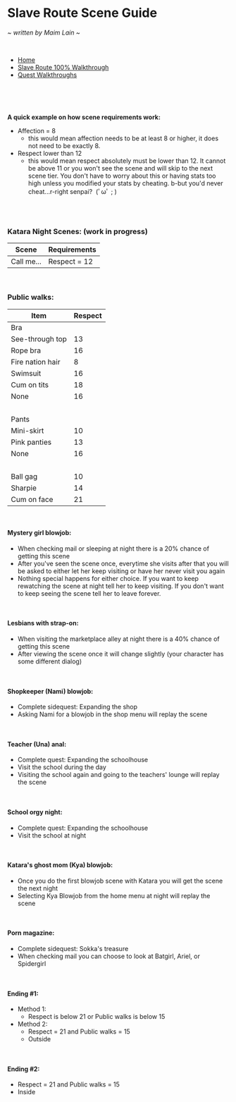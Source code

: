 # Slave Route Scene Guide
*\~ written by Maim Lain \~*

<br>

- [Home](https://github.com/maim-lain/fourelements/blob/master/book-1/home.md)  
- [Slave Route 100% Walkthrough](https://github.com/maim-lain/fourelements/blob/master/book-1/slaveroute.md)  
- [Quest Walkthroughs](https://github.com/maim-lain/fourelements/blob/master/book-1/questwalk.md)  

<br>
<br>
<br>

**A quick example on how scene requirements work:**  
- Affection = 8
  - this would mean affection needs to be at least 8 or higher, it does not need to be exactly 8.
- Respect lower than 12
  - this would mean respect absolutely must be lower than 12. It cannot be above 11 or you won't see the scene and will skip to the next scene tier. You don't have to worry about this or having stats too high unless you modified your stats by cheating. b-but you'd never cheat...r-right senpai?&nbsp; (ﾟωﾟ ; ) 

<br>
<br>

### Katara Night Scenes: (work in progress)
Scene | Requirements
--- | ---
Call me... | Respect = 12

<!---
&nbsp; | &nbsp;
Kiss (1/2) | Affection = 6
Kiss (2/2) | &nbsp;
&nbsp; | &nbsp;
Handjob (1/3) | Affection = 8
Handjob (2/3) | Respect lower than 12
Handjob (3/3) | Respect = 12
&nbsp; | &nbsp;
Masturbate (1/3) | Affection = 9
Masturbate (2/3) | Respect lower than 13
Masturbate (3/3) | Respect = 14
&nbsp; | &nbsp;
Footjob (1/3) | Affection = 11
Footjob (2/3) | Respect lower than 15
Footjob (3/3) | Respect = 15
&nbsp; | &nbsp;
Blowjob (1/3) | Affection = 12
Blowjob (2/3) | Respect lower than 16
Blowjob (3/3) | Respect = 16
&nbsp; | &nbsp;
Sex (1/4) | Affection = 15
Sex (2/4) | Respect lower than 16
Sex (3/4) | Respect = 16
Sex (4/4) | Anal (1/3)
&nbsp; | &nbsp;
Anal (1/3) | Affection = 17
Anal (2/3) | Respect lower than 17
Anal (3/3) | Respect = 17
--->

<br>

### Public walks:
Item | Respect
--- | ---
Bra | &nbsp;
See-through top | 13
Rope bra | 16
Fire nation hair | 8
Swimsuit | 16
Cum on tits | 18
None | 16
&nbsp; | &nbsp;
Pants | &nbsp;
Mini-skirt | 10
Pink panties | 13
None | 16
&nbsp; | &nbsp;
Ball gag |10
Sharpie | 14
Cum on face | 21

<br>

#### Mystery girl blowjob:
- When checking mail or sleeping at night there is a 20% chance of getting this scene
- After you've seen the scene once, everytime she visits after that you will be asked to either let her keep visiting or have her never visit you again
- Nothing special happens for either choice. If you want to keep rewatching the scene at night tell her to keep visiting. If you don't want to keep seeing the scene tell her to leave forever.

<br>

#### Lesbians with strap-on:
- When visiting the marketplace alley at night there is a 40% chance of getting this scene
- After viewing the scene once it will change slightly (your character has some different dialog)

<br>

#### Shopkeeper (Nami) blowjob:
- Complete sidequest: Expanding the shop
- Asking Nami for a blowjob in the shop menu will replay the scene

<br>

#### Teacher (Una) anal:
- Complete quest: Expanding the schoolhouse
- Visit the school during the day
- Visiting the school again and going to the teachers' lounge will replay the scene

<br>

#### School orgy night:
- Complete quest: Expanding the schoolhouse
- Visit the school at night

<br>

#### Katara's ghost mom (Kya) blowjob:
- Once you do the first blowjob scene with Katara you will get the scene the next night
- Selecting Kya Blowjob from the home menu at night will replay the scene

<br>

#### Porn magazine:
- Complete sidequest: Sokka's treasure
- When checking mail you can choose to look at Batgirl, Ariel, or Spidergirl

<br>

#### Ending #1:
- Method 1:
  - Respect is below 21 or Public walks is below 15
- Method 2:
  - Respect = 21 and Public walks = 15
  - Outside

<br>

#### Ending #2:
  - Respect = 21 and Public walks = 15
  - Inside
